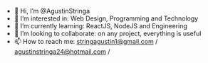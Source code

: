 - 👋 Hi, I’m @AgustinStringa
- 👀 I’m interested in: Web Design, Programming and Technology
- 🌱 I’m currently learning: ReactJS, NodeJS and Engineering
- 💞️ I’m looking to collaborate: on any project, everything is useful
- 📫 How to reach me: stringagustin1@gmail.com / agustinstringa24@hotmail.com / 

<!---
AgustinStringa/AgustinStringa is a ✨ special ✨ repository because its `README.md` (this file) appears on your GitHub profile.
You can click the Preview link to take a look at your changes.
--->

